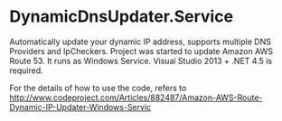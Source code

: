 # DynamicDnsUpdater.Service
Automatically update your dynamic IP address, supports multiple DNS Providers and IpCheckers. Project was started to update Amazon AWS Route 53. It runs as Windows Service.  Visual Studio 2013 + .NET 4.5 is required. 


For the details of how to use the code, refers to http://www.codeproject.com/Articles/882487/Amazon-AWS-Route-Dynamic-IP-Updater-Windows-Servic
